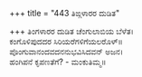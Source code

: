+++
title = "443 ತಿಙ್ಗಳಾರರ ದುಡಿತ"

+++
ತಿಂಗಳಾರರ ದುಡಿತ ಚೆಂಗುಲಾಬಿಯ ಬೆಳೆತ।  
ಕಂಗೊಳಿಪುದದರ ಸಿರಿಯರೆಗಳಿಗೆಯಲರೊಳ್॥  
ಪೊಂಗುವಾನಂದವದನನುಭವಿಸಿದವನ್ ಅಜನ।  
ಹಂಗಿಪನೆ ಕೃಪಣತೆಗೆ? - ಮಂಕುತಿಮ್ಮ॥  

